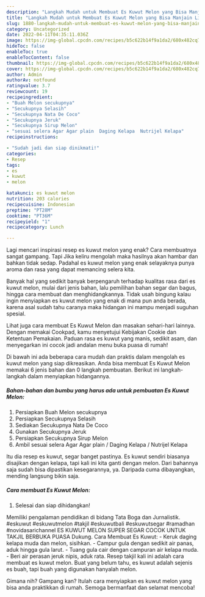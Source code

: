 ```yaml
---
description: "Langkah Mudah untuk Membuat Es Kuwut Melon yang Bisa Manjain Lidah, Buat Buka Puasa Enak"
title: "Langkah Mudah untuk Membuat Es Kuwut Melon yang Bisa Manjain Lidah, Buat Buka Puasa Enak"
slug: 1880-langkah-mudah-untuk-membuat-es-kuwut-melon-yang-bisa-manjain-lidah-buat-buka-puasa-enak
category: Uncategorized
date: 2022-04-11T04:35:11.036Z
image: https://img-global.cpcdn.com/recipes/b5c622b14f9a1da2/680x482cq70/es-kuwut-melon-foto-resep-utama.jpg
hideToc: false
enableToc: true
enableTocContent: false
thumbnail: https://img-global.cpcdn.com/recipes/b5c622b14f9a1da2/680x482cq70/es-kuwut-melon-foto-resep-utama.jpg
cover: https://img-global.cpcdn.com/recipes/b5c622b14f9a1da2/680x482cq70/es-kuwut-melon-foto-resep-utama.jpg
author: Admin
authorAv: notfound
ratingvalue: 3.7
reviewcount: 19
recipeingredient:
- "Buah Melon secukupnya"
- "Secukupnya Selasih"
- "Secukupnya Nata De Coco"
- "Secukupnya Jeruk"
- "Secukupnya Sirup Melon"
- "sesuai selera Agar Agar plain  Daging Kelapa  Nutrijel Kelapa"
recipeinstructions:

- "Sudah jadi dan siap dinikmati!"
categories:
- Resep
tags:
- es
- kuwut
- melon

katakunci: es kuwut melon 
nutrition: 203 calories
recipecuisine: Indonesian
preptime: "PT28M"
cooktime: "PT36M"
recipeyield: "1"
recipecategory: Lunch

---
```



Lagi mencari inspirasi resep es kuwut melon yang enak? Cara membuatnya sangat gampang. Tapi Jika keliru mengolah maka hasilnya akan hambar dan bahkan tidak sedap. Padahal es kuwut melon yang enak selayaknya punya aroma dan rasa yang dapat memancing selera kita.


Banyak hal yang sedikit banyak berpengaruh terhadap kualitas rasa dari es kuwut melon, mulai dari jenis bahan, lalu pemilihan bahan segar dan bagus, hingga cara membuat dan menghidangkannya. Tidak usah bingung kalau ingin menyiapkan es kuwut melon yang enak di mana pun anda berada, karena asal sudah tahu caranya maka hidangan ini mampu menjadi suguhan spesial.

Lihat juga cara membuat Es Kuwut Melon dan masakan sehari-hari lainnya. Dengan memakai Cookpad, kamu menyetujui Kebijakan Cookie dan Ketentuan Pemakaian. Paduan rasa es kuwut yang manis, sedikit asam, dan menyegarkan ini cocok jadi andalan menu buka puasa di rumah!


Di bawah ini ada beberapa cara mudah dan praktis dalam mengolah es kuwut melon yang siap dikreasikan. Anda bisa membuat Es Kuwut Melon memakai 6 jenis bahan dan 0 langkah pembuatan. Berikut ini langkah-langkah dalam menyiapkan hidangannya.

<!--inarticleads1-->

##### Bahan-bahan dan bumbu yang harus ada untuk pembuatan Es Kuwut Melon:

1. Persiapkan Buah Melon secukupnya
1. Persiapkan Secukupnya Selasih
1. Sediakan Secukupnya Nata De Coco
1. Gunakan Secukupnya Jeruk
1. Persiapkan Secukupnya Sirup Melon
1. Ambil sesuai selera Agar Agar plain / Daging Kelapa / Nutrijel Kelapa


Itu dia resep es kuwut, segar banget pastinya. Es kuwut sendiri biasanya disajikan dengan kelapa, tapi kali ini kita ganti dengan melon. Dari bahannya saja sudah bisa dipastikan kesegarannya, ya. Daripada cuma dibayangkan, mending langsung bikin saja. 

<!--inarticleads2-->

##### Cara membuat Es Kuwut Melon:


1. Selesai dan siap dihidangkan!

Memiliki pengalaman pendidikan di bidang Tata Boga dan Jurnalistik. #eskuwut #eskuwutmelon #takjil #eskuwutbali #eskuwutsegar #ramadhan #novidasarichannel ES KUWUT MELON SUPER SEGAR COCOK UNTUK TAKJIL BERBUKA PUASA Dukung. Cara Membuat Es Kuwut: - Keruk daging kelapa muda dan melon, sisihkan. - Campur gula dengan sedikit air panas, aduk hingga gula larut. - Tuang gula cair dengan campuran air kelapa muda. - Beri air perasan jeruk nipis, aduk rata. Resep takjil kali ini adalah cara membuat es kuwut melon. Buat yang belum tahu, es kuwut adalah sejenis es buah, tapi buah yang digunakan hanyalah melon. 

Gimana nih? Gampang kan? Itulah cara menyiapkan es kuwut melon yang bisa anda praktikkan di rumah. Semoga bermanfaat dan selamat mencoba!
